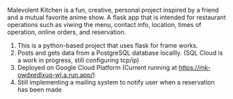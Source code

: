Malevolent Kitchen is a fun, creative, personal project inspired by a friend and a mutual favorite anime show. A flask app that is intended for restaurant operations such as viwing the menu, contact info, location, times of operation, online orders, and reservation. 
1. This is a python-based project that uses flask for frame works.
2. Posts and gets data from a PostgreSQL database locallly. (SQL Cloud is a work in progress, still configuring tcp/ip)
3. Deployed on Google Cloud Platform (Current running at https://mk-owdxedlxuq-wl.a.run.app/)
4. Still implementing a mailing system to notify user when a reservation has been made


